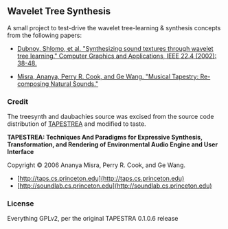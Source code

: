 ## Wavelet Tree Synthesis

A small project to test-drive the wavelet tree-learning & synthesis concepts from the following papers:

* [Dubnov, Shlomo, et al. "Synthesizing sound textures through wavelet tree learning." Computer Graphics and Applications, IEEE 22.4 (2002): 38-48.](http://www.cs.huji.ac.il/~danix/Dubnov-cga2002.pdf)

* [Misra, Ananya, Perry R. Cook, and Ge Wang. "Musical Tapestry: Re-composing Natural Sounds."](http://soundlab.cs.princeton.edu/publications/taps_icmc2006.pdf)

### Credit

The treesynth and daubachies source was excised from the source code distribution of [TAPESTREA](http://taps.cs.princeton.edu/) and modified to taste.
<br /> 

**TAPESTREA: Techniques And Paradigms for Expressive Synthesis, Transformation, and Rendering of Environmental Audio Engine and User Interface**

Copyright ©  2006 Ananya Misra, Perry R. Cook, and Ge Wang.

- [http://taps.cs.princeton.edu](http://taps.cs.princeton.edu)
- [http://soundlab.cs.princeton.edu](http://soundlab.cs.princeton.edu)


### License
Everything GPLv2, per the original TAPESTRA 0.1.0.6 release
